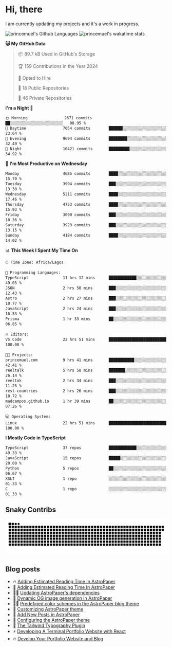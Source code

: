 # Hi, there

<!--
**princemuel/princemuel** is a ✨ _special_ ✨ repository because its `README.md` (this file) appears on your GitHub profile.

Here are some ideas to get you started:

- 🔭 I’m currently working on ...
- 🌱 I’m currently learning ...
- 👯 I’m looking to collaborate on ...
- 🤔 I’m looking for help with ...
- 💬 Ask me about ...
- 📫 How to reach me: ...
- 😄 Pronouns: ...
- ⚡ Fun fact: ...
-->

I am currently updating my projects and it's a work in progress.

![princemuel's Github Languages](https://github-readme-stats.vercel.app/api/top-langs/?username=princemuel&text_color=586069&layout=compact&hide_border=true&title_color=0366d6&count_private=true&include_all_commits=true&theme=tokyonight&show_icons=true)
![princemuel's wakatime stats](https://github-readme-stats.vercel.app/api/wakatime?username=princemuel&text_color=586069&layout=compact&hide_border=true&title_color=0366d6&count_private=true&include_all_commits=true&theme=tokyonight&show_icons=true)

<!--START_SECTION:waka-->
**🐱 My GitHub Data** 

> 📦 89.7 kB Used in GitHub's Storage 
 > 
> 🏆 159 Contributions in the Year 2024
 > 
> 💼 Opted to Hire
 > 
> 📜 18 Public Repositories 
 > 
> 🔑 46 Private Repositories 
 > 
**I'm a Night 🦉** 

```text
🌞 Morning                2671 commits        ██░░░░░░░░░░░░░░░░░░░░░░░   08.95 % 
🌆 Daytime                7054 commits        ██████░░░░░░░░░░░░░░░░░░░   23.64 % 
🌃 Evening                9694 commits        ████████░░░░░░░░░░░░░░░░░   32.49 % 
🌙 Night                  10421 commits       █████████░░░░░░░░░░░░░░░░   34.92 % 
```
📅 **I'm Most Productive on Wednesday** 

```text
Monday                   4685 commits        ████░░░░░░░░░░░░░░░░░░░░░   15.70 % 
Tuesday                  3994 commits        ███░░░░░░░░░░░░░░░░░░░░░░   13.38 % 
Wednesday                5211 commits        ████░░░░░░░░░░░░░░░░░░░░░   17.46 % 
Thursday                 4753 commits        ████░░░░░░░░░░░░░░░░░░░░░   15.93 % 
Friday                   3090 commits        ███░░░░░░░░░░░░░░░░░░░░░░   10.36 % 
Saturday                 3923 commits        ███░░░░░░░░░░░░░░░░░░░░░░   13.15 % 
Sunday                   4184 commits        ████░░░░░░░░░░░░░░░░░░░░░   14.02 % 
```


📊 **This Week I Spent My Time On** 

```text
🕑︎ Time Zone: Africa/Lagos

💬 Programming Languages: 
TypeScript               11 hrs 12 mins      ████████████░░░░░░░░░░░░░   49.05 % 
JSON                     2 hrs 50 mins       ███░░░░░░░░░░░░░░░░░░░░░░   12.43 % 
Astro                    2 hrs 27 mins       ███░░░░░░░░░░░░░░░░░░░░░░   10.77 % 
JavaScript               2 hrs 24 mins       ███░░░░░░░░░░░░░░░░░░░░░░   10.53 % 
Prisma                   1 hr 33 mins        ██░░░░░░░░░░░░░░░░░░░░░░░   06.85 % 

🔥 Editors: 
VS Code                  22 hrs 51 mins      █████████████████████████   100.00 % 

🐱‍💻 Projects: 
princemuel.com           9 hrs 41 mins       ███████████░░░░░░░░░░░░░░   42.41 % 
reeltalk                 5 hrs 58 mins       ███████░░░░░░░░░░░░░░░░░░   26.14 % 
reeltok                  2 hrs 34 mins       ███░░░░░░░░░░░░░░░░░░░░░░   11.25 % 
rest-countries           2 hrs 26 mins       ███░░░░░░░░░░░░░░░░░░░░░░   10.72 % 
madcampos.github.io      1 hr 39 mins        ██░░░░░░░░░░░░░░░░░░░░░░░   07.26 % 

💻 Operating System: 
Linux                    22 hrs 51 mins      █████████████████████████   100.00 % 
```

**I Mostly Code in TypeScript** 

```text
TypeScript               37 repos            ████████████░░░░░░░░░░░░░   49.33 % 
JavaScript               15 repos            █████░░░░░░░░░░░░░░░░░░░░   20.00 % 
Python                   5 repos             ██░░░░░░░░░░░░░░░░░░░░░░░   06.67 % 
XSLT                     1 repo              ░░░░░░░░░░░░░░░░░░░░░░░░░   01.33 % 
C                        1 repo              ░░░░░░░░░░░░░░░░░░░░░░░░░   01.33 % 
```




<!--END_SECTION:waka-->

## Snaky Contribs

<img src='/assets/github-snake-dark.svg' alt='Snaky Contributions' />

## Blog posts

<!-- BLOG-POST-LIST:START -->
 - 🔥 <a href='https://princemuel.vercel.app/blog/how-to-add-an-estimated-reading-time/?&ref=github-profile-readme'>Adding Estimated Reading Time In AstroPaper</a>
 - 🚀 <a href='https://princemuel.vercel.app/blog/how-to-add-estimated-reading-time/?&ref=github-profile-readme'>Adding Estimated Reading Time In AstroPaper</a>
 - 👨‍💻 <a href='https://princemuel.vercel.app/blog/how-to-update-dependencies/?&ref=github-profile-readme'>Updating AstroPaper&#39;s dependencies</a>
 - 👀 <a href='https://princemuel.vercel.app/blog/dynamic-og-images/?&ref=github-profile-readme'>Dynamic OG image generation in AstroPaper</a>
 - ✍🏽 <a href='https://princemuel.vercel.app/blog/predefined-color-schemes/?&ref=github-profile-readme'>Predefined color schemes in the AstroPaper blog theme</a>
 - 🥳 <a href='https://princemuel.vercel.app/blog/customizing-astropaper-theme-color-schemes/?&ref=github-profile-readme'>Customizing AstroPaper theme</a>
 - 💯 <a href='https://princemuel.vercel.app/blog/adding-new-post/?&ref=github-profile-readme'>Add New Posts in AstroPaper</a>
 - 💫 <a href='https://princemuel.vercel.app/blog/how-to-configure-astropaper-theme/?&ref=github-profile-readme'>Configuring the AstroPaper theme</a>
 - 🌮 <a href='https://princemuel.vercel.app/blog/tailwind-typography/?&ref=github-profile-readme'>The Tailwind Typography Plugin</a>
 - ⚡️ <a href='https://princemuel.vercel.app/blog/terminal-development/?&ref=github-profile-readme'>Developing A Terminal Portfolio Website with React</a>
 - 🔥 <a href='https://princemuel.vercel.app/blog/portfolio-website-development/?&ref=github-profile-readme'>Develop Your Portfolio Website and Blog</a><!-- BLOG-POST-LIST:END -->
